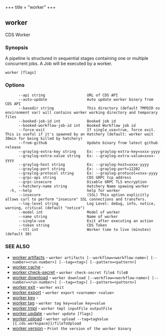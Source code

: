 +++
title = "worker"
+++
## worker

CDS Worker

### Synopsis

A pipeline is structured in sequential stages containing one or multiple concurrent jobs. A Job will be executed by a worker.

```
worker [flags]
```

### Options

```
      --api string                   URL of CDS API
      --auto-update                  Auto update worker binary from CDS API
      --basedir string               This directory (default TMPDIR os environment var) will contains worker working directory and temporary files
      --booked-job-id int            Booked job id
      --booked-workflow-job-id int   Booked Workflow job id
      --force-exit                   If single_use=true, force exit. This is useful if it's spawned by an Hatchery (default: worker wait 30min for being killed by hatchery)
      --from-github                  Update binary from latest github release
      --graylog-extra-key string     Ex: --graylog-extra-key=xxxx-yyyy
      --graylog-extra-value string   Ex: --graylog-extra-value=xxxx-yyyy
      --graylog-host string          Ex: --graylog-host=xxxx-yyyy
      --graylog-port string          Ex: --graylog-port=12202
      --graylog-protocol string      Ex: --graylog-protocol=xxxx-yyyy
      --grpc-api string              CDS GRPC tcp address
      --grpc-insecure                Disable GRPC TLS encryption
      --hatchery-name string         Hatchery Name spawing worker
  -h, --help                         help for worker
      --insecure                     (SSL) This option explicitly allows curl to perform "insecure" SSL connections and transfers.
      --log-level string             Log Level: debug, info, notice, warning, critical (default "notice")
      --model int                    Model of worker
      --name string                  Name of worker
      --single-use                   Exit after executing an action
      --token string                 CDS Token
      --ttl int                      Worker time to live (minutes) (default 30)
```

### SEE ALSO

* [worker artifacts](/manual/components/worker/artifacts/)	 - `worker artifacts [--workflow=<workflow-name>] [--number=<run-number>] [--tag=<tag>] [--pattern=<pattern>]`
* [worker cache](/manual/components/worker/cache/)	 - 
* [worker check-secret](/manual/components/worker/check-secret/)	 - `worker check-secret fileA fileB`
* [worker download](/manual/components/worker/download/)	 - `worker download [--workflow=<workflow-name>] [--number=<run-number>] [--tag=<tag>] [--pattern=<pattern>]`
* [worker exit](/manual/components/worker/exit/)	 - `worker exit`
* [worker export](/manual/components/worker/export/)	 - `worker export <varname> <value>`
* [worker key](/manual/components/worker/key/)	 - 
* [worker tag](/manual/components/worker/tag/)	 - `worker tag key=value key=value`
* [worker tmpl](/manual/components/worker/tmpl/)	 - `worker tmpl inputFile outputFile`
* [worker update](/manual/components/worker/update/)	 - `worker update [flags]`
* [worker upload](/manual/components/worker/upload/)	 - `worker upload --tag=tagValue {{.cds.workspace}}/fileToUpload`
* [worker version](/manual/components/worker/version/)	 - `Print the version of the worker binary`


